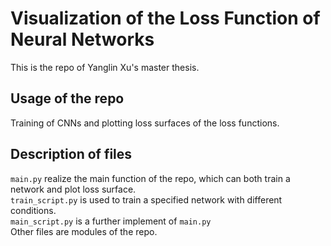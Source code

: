 # Visualization of the Loss Function of Neural Networks
This is the repo of Yanglin Xu's master thesis.
## Usage of the repo
Training of CNNs and plotting loss surfaces of the loss functions.
## Description of files
`main.py` realize the main function of the repo, which can both train a network and plot loss surface.  
`train_script.py` is used to train a specified network with different conditions.  
`main_script.py` is a further implement of `main.py`  
Other files are modules of the repo.
